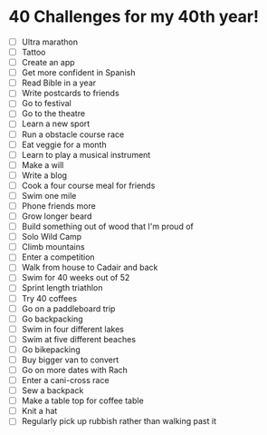 # 40 Challenges for my 40th year!

- [ ] Ultra marathon
- [ ] Tattoo
- [ ] Create an app
- [ ] Get more confident in Spanish
- [ ] Read Bible in a year
- [ ] Write postcards to friends
- [ ] Go to festival
- [ ] Go to the theatre
- [ ] Learn a new sport
- [ ] Run a obstacle course race
- [ ] Eat veggie for a month
- [ ] Learn to play a musical instrument
- [ ] Make a will
- [ ] Write a blog
- [ ] Cook a four course meal for friends
- [ ] Swim one mile
- [ ] Phone friends more
- [ ] Grow longer beard
- [ ] Build something out of wood that I'm proud of
- [ ] Solo Wild Camp
- [ ] Climb mountains
- [ ] Enter a competition
- [ ] Walk from house to Cadair and back
- [ ] Swim for 40 weeks out of 52
- [ ] Sprint length triathlon
- [ ] Try 40 coffees
- [ ] Go on a paddleboard trip
- [ ] Go backpacking
- [ ] Swim in four different lakes
- [ ] Swim at five different beaches
- [ ] Go bikepacking
- [ ] Buy bigger van to convert
- [ ] Go on more dates with Rach
- [ ] Enter a cani-cross race
- [ ] Sew a backpack
- [ ] Make a table top for coffee table
- [ ] Knit a hat
- [ ] Regularly pick up rubbish rather than walking past it
